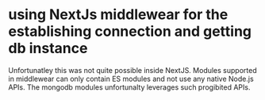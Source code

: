 # using NextJs middlewear for the establishing connection and getting db instance
Unfortunatley this was not quite possible inside NextJS. Modules supported in middlewear can only contain ES modules and not use any native Node.js APIs. The mongodb modules unfortunalty leverages such progibited APIs.